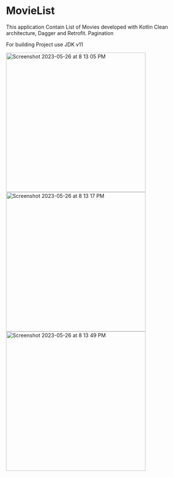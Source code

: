 # MovieList
This application Contain List of Movies developed with Kotlin Clean architecture, Dagger and Retrofit.
Pagination

For building Project use JDK v11



<img width="382" alt="Screenshot 2023-05-26 at 8 13 05 PM" src="https://github.com/jayeshshah417/MovieList/assets/86558770/76da56ab-b9ba-4418-bf4a-08538845bab1">
<img width="382" alt="Screenshot 2023-05-26 at 8 13 17 PM" src="https://github.com/jayeshshah417/MovieList/assets/86558770/80718bba-94ca-4761-9f32-53c619e62c17">
<img width="382" alt="Screenshot 2023-05-26 at 8 13 49 PM" src="https://github.com/jayeshshah417/MovieList/assets/86558770/a57376f8-5c80-4b37-b8c1-c20846068332">

